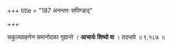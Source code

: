 +++
title = "187 अनन्तरः सपिण्डाद्"

+++

सकुल्यग्रहणेन समानोदका गृह्यन्ते । **आचार्यः शिष्यो वा** । तदभावे ॥ ९.१८७ ॥